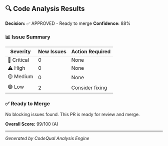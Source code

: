 ## 🔍 Code Analysis Results

**Decision:** ✅ APPROVED - Ready to merge
**Confidence:** 88%

### 📊 Issue Summary
| Severity | New Issues | Action Required |
|----------|------------|----------------|
| 🚨 Critical | 0 | None |
| ⚠️ High | 0 | None |
| 🟡 Medium | 0 | None |
| 🟢 Low | 2 | Consider fixing |

### ✅ Ready to Merge
No blocking issues found. This PR is ready for review and merge.

**Overall Score:** 99/100 (A)

---
*Generated by CodeQual Analysis Engine*